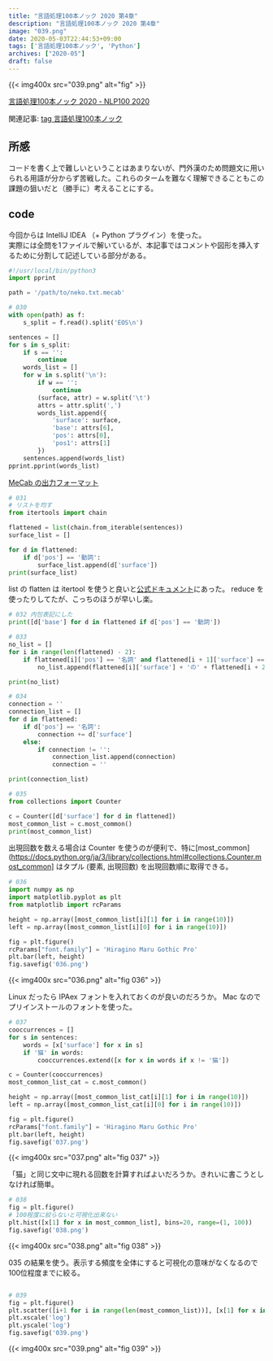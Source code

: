 ```yaml
---
title: "言語処理100本ノック 2020 第4章"
description: "言語処理100本ノック 2020 第4章"
image: "039.png"
date: 2020-05-03T22:44:53+09:00
tags: ['言語処理100本ノック', 'Python']
archives: ["2020-05"]
draft: false
---
```


{{< img400x src="039.png" alt="fig" >}}
  
[言語処理100本ノック 2020 - NLP100 2020](https://nlp100.github.io/ja/)
  
関連記事: [tag 言語処理100本ノック](/tags/言語処理100本ノック/)

## 所感

コードを書く上で難しいということはあまりないが、門外漢のため問題文に用いられる用語が分からず苦戦した。これらのタームを難なく理解できることもこの課題の狙いだと（勝手に）考えることにする。
 
## code

今回からは IntelliJ IDEA （+ Python プラグイン）を使った。  
実際には全問を1ファイルで解いているが、本記事ではコメントや図形を挿入するために分割して記述している部分がある。

```python
#!/usr/local/bin/python3
import pprint

path = '/path/to/neko.txt.mecab'

# 030
with open(path) as f:
    s_split = f.read().split('EOS\n')

sentences = []
for s in s_split:
    if s == '':
        continue
    words_list = []
    for w in s.split('\n'):
        if w == '':
            continue
        (surface, attr) = w.split('\t')
        attrs = attr.split(',')
        words_list.append({
            'surface': surface,
            'base': attrs[6],
            'pos': attrs[0],
            'pos1': attrs[1]
        })
    sentences.append(words_list)
pprint.pprint(words_list)

```

[MeCab の出力フォーマット](https://taku910.github.io/mecab/#parse)

```python
# 031
# リストを均す
from itertools import chain

flattened = list(chain.from_iterable(sentences))
surface_list = []

for d in flattened:
    if d['pos'] == '動詞':
        surface_list.append(d['surface'])
print(surface_list)
```

list の flatten は itertool を使うと良いと[公式ドキュメント](https://docs.python.org/ja/3/library/itertools.html)にあった。 reduce を使ったりしてたが、こっちのほうが早いし楽。

```python
# 032 内包表記にした
print([d['base'] for d in flattened if d['pos'] == '動詞'])

# 033
no_list = []
for i in range(len(flattened) - 2):
    if flattened[i]['pos'] == '名詞' and flattened[i + 1]['surface'] == 'の' and flattened[i + 2]['pos'] == '名詞':
        no_list.append(flattened[i]['surface'] + 'の' + flattened[i + 2]['surface'])

print(no_list)

# 034
connection = ''
connection_list = []
for d in flattened:
    if d['pos'] == '名詞':
        connection += d['surface']
    else:
        if connection != '':
            connection_list.append(connection)
            connection = ''

print(connection_list)

# 035
from collections import Counter

c = Counter([d['surface'] for d in flattened])
most_common_list = c.most_common()
print(most_common_list)
```

出現回数を数える場合は Counter を使うのが便利で、特に[most_common](https://docs.python.org/ja/3/library/collections.html#collections.Counter.most_common] はタプル (要素, 出現回数) を出現回数順に取得できる。

```python
# 036
import numpy as np
import matplotlib.pyplot as plt
from matplotlib import rcParams

height = np.array([most_common_list[i][1] for i in range(10)])
left = np.array([most_common_list[i][0] for i in range(10)])

fig = plt.figure()
rcParams["font.family"] = 'Hiragino Maru Gothic Pro'
plt.bar(left, height)
fig.savefig('036.png')
```

{{< img400x src="036.png" alt="fig 036" >}}

Linux だったら IPAex フォントを入れておくのが良いのだろうか。 Mac なのでプリインストールのフォントを使った。

```python
# 037
cooccurrences = []
for s in sentences:
    words = [x['surface'] for x in s]
    if '猫' in words:
        cooccurrences.extend([x for x in words if x != '猫'])

c = Counter(cooccurrences)
most_common_list_cat = c.most_common()

height = np.array([most_common_list_cat[i][1] for i in range(10)])
left = np.array([most_common_list_cat[i][0] for i in range(10)])

fig = plt.figure()
rcParams["font.family"] = 'Hiragino Maru Gothic Pro'
plt.bar(left, height)
fig.savefig('037.png')

```

{{< img400x src="037.png" alt="fig 037" >}}

「猫」と同じ文中に現れる回数を計算すればよいだろうか。きれいに書こうとしなければ簡単。

```python
# 038
fig = plt.figure()
# 100程度に絞らないと可視化出来ない
plt.hist([x[1] for x in most_common_list], bins=20, range=(1, 100))
fig.savefig('038.png')
```

{{< img400x src="038.png" alt="fig 038" >}}

035 の結果を使う。表示する頻度を全体にすると可視化の意味がなくなるので100位程度までに絞る。

```python

# 039
fig = plt.figure()
plt.scatter([i+1 for i in range(len(most_common_list))], [x[1] for x in most_common_list])
plt.xscale('log')
plt.yscale('log')
fig.savefig('039.png')

```

{{< img400x src="039.png" alt="fig 039" >}}
